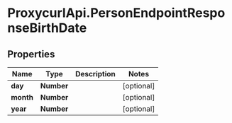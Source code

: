 # ProxycurlApi.PersonEndpointResponseBirthDate

## Properties

Name | Type | Description | Notes
------------ | ------------- | ------------- | -------------
**day** | **Number** |  | [optional] 
**month** | **Number** |  | [optional] 
**year** | **Number** |  | [optional] 



